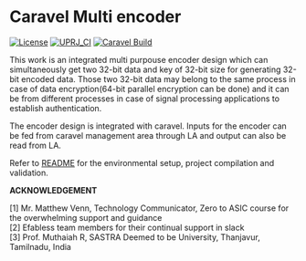 # Caravel Multi encoder

[![License](https://img.shields.io/badge/License-Apache%202.0-blue.svg)](https://opensource.org/licenses/Apache-2.0) [![UPRJ_CI](https://github.com/efabless/caravel_project_example/actions/workflows/user_project_ci.yml/badge.svg)](https://github.com/efabless/caravel_project_example/actions/workflows/user_project_ci.yml) [![Caravel Build](https://github.com/efabless/caravel_project_example/actions/workflows/caravel_build.yml/badge.svg)](https://github.com/efabless/caravel_project_example/actions/workflows/caravel_build.yml)



This work is an integrated multi purpouse encoder design which can simultaneously get two 32-bit data and key of 32-bit size for generating 32-bit encoded data. Those two 32-bit data may belong to the same process in case of data encryption(64-bit parallel encryption can be done) and it can be from different processes in case of signal processing applications to establish authentication.

The encoder design is integrated with caravel. Inputs for the encoder can be fed from caravel management area through LA and output can also be read from LA.



Refer to [README](docs/source/index.rst) for the environmental setup, project compilation and validation. 



**ACKNOWLEDGEMENT**

[1] Mr. Matthew Venn, Technology Communicator, Zero to ASIC course for the overwhelming support and guidance                                                                                                                                                                                     
[2] Efabless team members for their continual support in slack                                                                                                        
[3] Prof. Muthaiah R, SASTRA Deemed to be University, Thanjavur, Tamilnadu, India 
